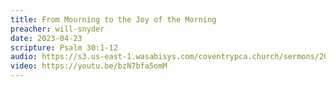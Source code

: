 ```yaml
---
title: From Mourning to the Joy of the Morning
preacher: will-snyder
date: 2023-04-23
scripture: Psalm 30:1-12
audio: https://s3.us-east-1.wasabisys.com/coventrypca.church/sermons/2023.04.23A%20From%20Mourning%20to%20the%20Joy%20of%20Morning%20-%20Will%20Snyder.mp3
video: https://youtu.be/bzN7bfa5omM
---
```

